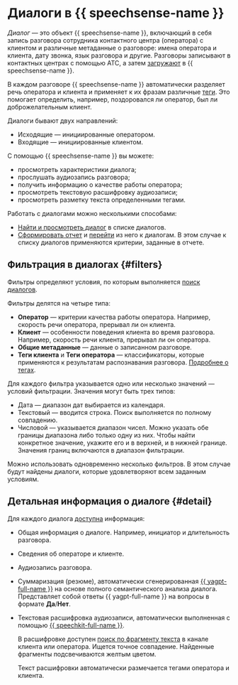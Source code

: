 # Диалоги в {{ speechsense-name }}

_Диалог_ — это объект {{ speechsense-name }}, включающий в себя запись разговора сотрудника контактного центра (оператора) с клиентом и различные метаданные о разговоре: имена оператора и клиента, дату звонка, язык разговора и другие. Разговоры записывают в контактных центрах с помощью АТС, а затем [загружают](../operations/data/upload-data.md) в {{ speechsense-name }}.

В каждом разговоре {{ speechsense-name }} автоматически разделяет речь оператора и клиента и применяет к их фразам различные [теги](tags.md). Это помогает определить, например, поздоровался ли оператор, был ли доброжелательным клиент.

Диалоги бывают двух направлений:

* Исходящие — инициированные оператором.
* Входящие — инициированные клиентом.

С помощью {{ speechsense-name }} вы можете:

* просмотреть характеристики диалога;
* прослушать аудиозапись разговора;
* получить информацию о качестве работы оператора;
* просмотреть текстовую расшифровку аудиозаписи;
* просмотреть разметку текста определенными тегами.

Работать с диалогами можно несколькими способами:

* [Найти и просмотреть диалог](../operations/data/manage-dialogs.md) в списке диалогов.
* [Сформировать отчет](../operations/data/manage-reports.md) и [перейти](../operations/data/manage-reports.md#go-to-a-dialog) из него к диалогам. В этом случае к списку диалогов применяются критерии, заданные в отчете.

## Фильтрация в диалогах {#filters}

Фильтры определяют условия, по которым выполняется [поиск диалогов](../operations/data/manage-dialogs.md#filters-dialogs).

Фильтры делятся на четыре типа:

* **Оператор** — критерии качества работы оператора. Например, скорость речи оператора, прерывал ли он клиента.
* **Клиент** — особенности поведения клиента во время разговора. Например, скорость речи клиента, прерывал ли он оператора.
* **Общие метаданные** — данные о записанном разговоре.
* **Теги клиента** и **Теги оператора** — классификаторы, которые применяются к результатам распознавания разговора. [Подробнее о тегах](tags.md).

Для каждого фильтра указывается одно или несколько значений — условий фильтрации. Значения могут быть трех типов:

* Дата — диапазон дат выбирается из календаря.
* Текстовый — вводится строка. Поиск выполняется по полному совпадению.
* Числовой — указывается диапазон чисел. Можно указать обе границы диапазона либо только одну из них. Чтобы найти конкретное значение, укажите его и в верхней, и в нижней границе. Значения границ включаются в диапазон фильтрации.

Можно использовать одновременно несколько фильтров. В этом случае будут найдены диалоги, которые удовлетворяют всем заданным условиям.

## Детальная информация о диалоге {#detail}

Для каждого диалога [доступна](../operations/data/manage-dialogs.md#view-dialog) информация:

* Общая информация о диалоге. Например, инициатор и длительность разговора.
* Сведения об операторе и клиенте.
* Аудиозапись разговора.
* Суммаризация (резюме), автоматически сгенерированная [{{ yagpt-full-name }}](../../yandexgpt/) на основе полного семантического анализа диалога. Представляет собой ответы {{ yagpt-full-name }} на вопросы в формате **Да**/**Нет**.
* Текстовая расшифровка аудиозаписи, автоматически выполненная с помощью [{{ speechkit-full-name }}](../../speechkit/).

    В расшифровке доступен [поиск по фрагменту текста](../operations/data/manage-dialogs.md#find-dialogs) в канале клиента или оператора. Ищется точное совпадение. Найденные фрагменты подсвечиваются желтым цветом.

    Текст расшифровки автоматически размечается тегами оператора и клиента.
